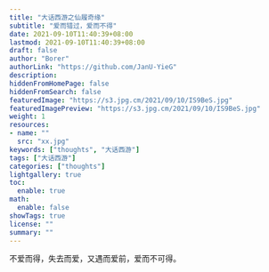 ```yaml
---
title: "大话西游之仙履奇缘"
subtitle: "爱而错过，爱而不得"
date: 2021-09-10T11:40:39+08:00
lastmod: 2021-09-10T11:40:39+08:00
draft: false
author: "Borer"
authorLink: "https://github.com/JanU-YieG"
description:
hiddenFromHomePage: false
hiddenFromSearch: false
featuredImage: "https://s3.jpg.cm/2021/09/10/IS9BeS.jpg"
featuredImagePreview: "https://s3.jpg.cm/2021/09/10/IS9BeS.jpg"
weight: 1
resources:
- name: ""
  src: "xx.jpg"
keywords: ["thoughts", "大话西游"]
tags: ["大话西游"]
categories: ["thoughts"]
lightgallery: true
toc:
  enable: true
math:
  enable: false
showTags: true
license: ""
summary: ""
---
```


不爱而得，失去而爱，又遇而爱前，爱而不可得。
